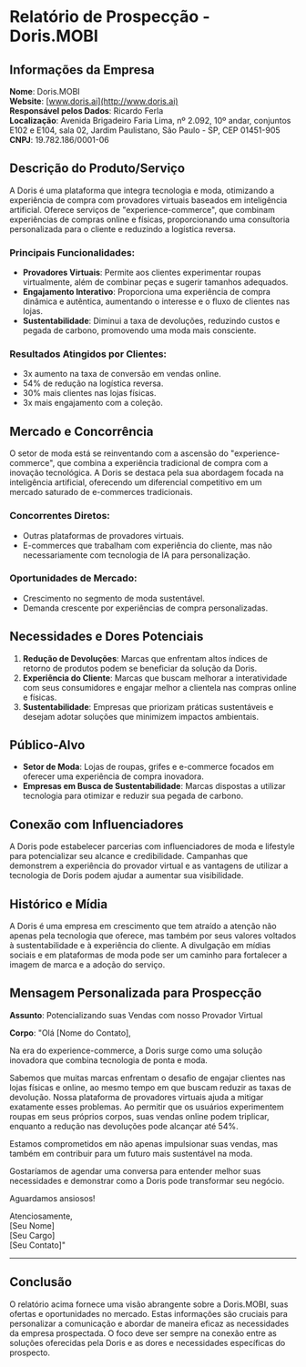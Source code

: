 # Relatório de Prospecção - Doris.MOBI

## Informações da Empresa
**Nome**: Doris.MOBI  
**Website**: [www.doris.ai](http://www.doris.ai)  
**Responsável pelos Dados**: Ricardo Ferla  
**Localização**: Avenida Brigadeiro Faria Lima, nº 2.092, 10º andar, conjuntos E102 e E104, sala 02, Jardim Paulistano, São Paulo - SP, CEP 01451-905  
**CNPJ**: 19.782.186/0001-06  

## Descrição do Produto/Serviço
A Doris é uma plataforma que integra tecnologia e moda, otimizando a experiência de compra com provadores virtuais baseados em inteligência artificial. Oferece serviços de "experience-commerce", que combinam experiências de compras online e físicas, proporcionando uma consultoria personalizada para o cliente e reduzindo a logística reversa.

### Principais Funcionalidades:
- **Provadores Virtuais**: Permite aos clientes experimentar roupas virtualmente, além de combinar peças e sugerir tamanhos adequados.
- **Engajamento Interativo**: Proporciona uma experiência de compra dinâmica e autêntica, aumentando o interesse e o fluxo de clientes nas lojas.
- **Sustentabilidade**: Diminui a taxa de devoluções, reduzindo custos e pegada de carbono, promovendo uma moda mais consciente.

### Resultados Atingidos por Clientes:
- 3x aumento na taxa de conversão em vendas online.
- 54% de redução na logística reversa.
- 30% mais clientes nas lojas físicas.
- 3x mais engajamento com a coleção.

## Mercado e Concorrência
O setor de moda está se reinventando com a ascensão do "experience-commerce", que combina a experiência tradicional de compra com a inovação tecnológica. A Doris se destaca pela sua abordagem focada na inteligência artificial, oferecendo um diferencial competitivo em um mercado saturado de e-commerces tradicionais.

### Concorrentes Diretos:
- Outras plataformas de provadores virtuais.
- E-commerces que trabalham com experiência do cliente, mas não necessariamente com tecnologia de IA para personalização.

### Oportunidades de Mercado:
- Crescimento no segmento de moda sustentável.
- Demanda crescente por experiências de compra personalizadas.

## Necessidades e Dores Potenciais
1. **Redução de Devoluções**: Marcas que enfrentam altos índices de retorno de produtos podem se beneficiar da solução da Doris.
2. **Experiência do Cliente**: Marcas que buscam melhorar a interatividade com seus consumidores e engajar melhor a clientela nas compras online e físicas.
3. **Sustentabilidade**: Empresas que priorizam práticas sustentáveis e desejam adotar soluções que minimizem impactos ambientais.

## Público-Alvo
- **Setor de Moda**: Lojas de roupas, grifes e e-commerce focados em oferecer uma experiência de compra inovadora.
- **Empresas em Busca de Sustentabilidade**: Marcas dispostas a utilizar tecnologia para otimizar e reduzir sua pegada de carbono.

## Conexão com Influenciadores
A Doris pode estabelecer parcerias com influenciadores de moda e lifestyle para potencializar seu alcance e credibilidade. Campanhas que demonstrem a experiência do provador virtual e as vantagens de utilizar a tecnologia de Doris podem ajudar a aumentar sua visibilidade.

## Histórico e Mídia
A Doris é uma empresa em crescimento que tem atraído a atenção não apenas pela tecnologia que oferece, mas também por seus valores voltados à sustentabilidade e à experiência do cliente. A divulgação em mídias sociais e em plataformas de moda pode ser um caminho para fortalecer a imagem de marca e a adoção do serviço.

## Mensagem Personalizada para Prospecção
**Assunto**: Potencializando suas Vendas com nosso Provador Virtual

**Corpo**:
"Olá [Nome do Contato],

Na era do experience-commerce, a Doris surge como uma solução inovadora que combina tecnologia de ponta e moda.

Sabemos que muitas marcas enfrentam o desafio de engajar clientes nas lojas físicas e online, ao mesmo tempo em que buscam reduzir as taxas de devolução. Nossa plataforma de provadores virtuais ajuda a mitigar exatamente esses problemas. Ao permitir que os usuários experimentem roupas em seus próprios corpos, suas vendas online podem triplicar, enquanto a redução nas devoluções pode alcançar até 54%.

Estamos comprometidos em não apenas impulsionar suas vendas, mas também em contribuir para um futuro mais sustentável na moda.

Gostaríamos de agendar uma conversa para entender melhor suas necessidades e demonstrar como a Doris pode transformar seu negócio.

Aguardamos ansiosos!

Atenciosamente,  
[Seu Nome]  
[Seu Cargo]  
[Seu Contato]"

---

## Conclusão
O relatório acima fornece uma visão abrangente sobre a Doris.MOBI, suas ofertas e oportunidades no mercado. Estas informações são cruciais para personalizar a comunicação e abordar de maneira eficaz as necessidades da empresa prospectada. O foco deve ser sempre na conexão entre as soluções oferecidas pela Doris e as dores e necessidades específicas do prospecto.